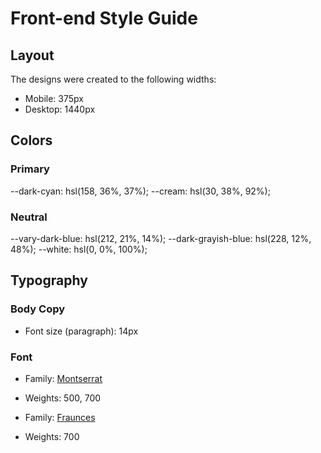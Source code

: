 # Front-end Style Guide

## Layout

The designs were created to the following widths:

- Mobile: 375px
- Desktop: 1440px

## Colors

### Primary

--dark-cyan: hsl(158, 36%, 37%);
--cream: hsl(30, 38%, 92%);

### Neutral

--vary-dark-blue: hsl(212, 21%, 14%);
--dark-grayish-blue: hsl(228, 12%, 48%);
--white: hsl(0, 0%, 100%);

## Typography

### Body Copy

- Font size (paragraph): 14px

### Font

- Family: [Montserrat](https://fonts.google.com/specimen/Montserrat)
- Weights: 500, 700

- Family: [Fraunces](https://fonts.google.com/specimen/Fraunces)
- Weights: 700
